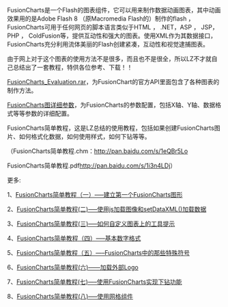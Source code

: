 FusionCharts是一个Flash的图表组件，它可以用来制作数据动画图表，其中动画效果用的是Adobe Flash 8 （原Macromedia
Flash的）制作的flash ， FusionCharts可用于任何网页的脚本语言类似于HTML ， .NET，ASP ， JSP， PHP ，
ColdFusion等，提供互动性和强大的图表。使用XML作为其数据接口，
FusionCharts充分利用流体美丽的Flash创建紧凑，互动性和视觉逮捕图表。

由于网上对于这个图表的使用方法不是很多，而且也不是很全，所以LZ不才就自己总结出了一套教程，特供各位参考、下载！！

[FusionCharts_Evaluation.rar](http://pan.baidu.com/s/1kTxAgTp)，为FusionChart的官方API里面包含了各种图表的制作方法。

[FusionCharts图详细参数](http://pan.baidu.com/s/1eQBr5NO)，为FusionCharts的参数配置，包括X轴、Y轴、数据格式等等参数的详细配置。

FusionCharts简单教程，这是LZ总结的使用教程，包括如果创建FusionCharts图片、如何格式化数据，如何使用样式，如何下钻等等。

（FusionCharts简单教程.chm：<http://pan.baidu.com/s/1eQBr5Lo>

FusionCharts简单教程.pdf<http://pan.baidu.com/s/1i3n4LDj>）

更多:

1、[FusionCharts简单教程（一）—–建立第一个FusionCharts图形](http://cmsblogs.com/?p=676)

2、[FusionCharts简单教程(二)—–使用js加载图像和setDataXML()加载数据](http://cmsblogs.com/?p=680)

3、[FusionCharts简单教程(三)—–如何自定义图表上的工具提示](http://cmsblogs.com/?p=696)

4、[FusionCharts简单教程（四）—–基本数字格式](http://cmsblogs.com/?p=720)

5、[FusionCharts简单教程（五）—–FusionCharts中的那些特殊符号](http://cmsblogs.com/?p=731)

6、[FusionCharts简单教程(六)——加载外部Logo](http://cmsblogs.com/?p=729)

7、[FusionCharts简单教程(七)—–使用FusionCharts实现下钻功能](http://cmsblogs.com/?p=747)

8、[FusionCharts简单教程(八)—–使用网格组件](http://cmsblogs.com/?p=758)

